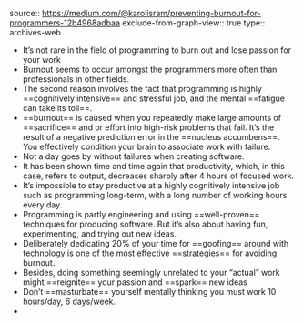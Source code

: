 source:: https://medium.com/@karolisram/preventing-burnout-for-programmers-12b4968adbaa
exclude-from-graph-view:: true
type:: archives-web

- It’s not rare in the field of programming to burn out and lose passion for your work
- Burnout seems to occur amongst the programmers more often than professionals in other fields.
- The second reason involves the fact that programming is highly ==cognitively intensive== and stressful job, and the mental ==fatigue can take its toll==.
- ==burnout== is caused when you repeatedly make large amounts of ==sacrifice== and or effort into high-risk problems that fail. It’s the result of a negative prediction error in the ==nucleus accumbens==. You effectively condition your brain to associate work with failure.
- Not a day goes by without failures when creating software.
- It has been shown time and time again that productivity, which, in this case, refers to output, decreases sharply after 4 hours of focused work.
- It’s impossible to stay productive at a highly cognitively intensive job such as programming long-term, with a long number of working hours every day.
- Programming is partly engineering and using ==well-proven== techniques for producing software. But it’s also about having fun, experimenting, and trying out new ideas.
- Deliberately dedicating 20% of your time for ==goofing== around with technology is one of the most effective ==strategies== for avoiding burnout.
- Besides, doing something seemingly unrelated to your “actual” work might ==reignite== your passion and ==spark== new ideas
- Don’t ==masturbate== yourself mentally thinking you must work 10 hours/day, 6 days/week.
-